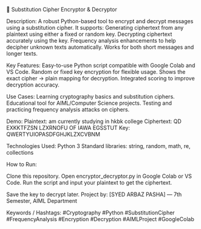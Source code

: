 🔐 Substitution Cipher Encryptor & Decryptor

Description:
A robust Python-based tool to encrypt and decrypt messages using a substitution cipher. It supports:
Generating ciphertext from any plaintext using either a fixed or random key.
Decrypting ciphertext accurately using the key.
Frequency analysis enhancements to help decipher unknown texts automatically.
Works for both short messages and longer texts.

Key Features:
Easy-to-use Python script compatible with Google Colab and VS Code.
Random or fixed key encryption for flexible usage.
Shows the exact cipher → plain mapping for decryption.
Integrated scoring to improve decryption accuracy.

Use Cases:
Learning cryptography basics and substitution ciphers.
Educational tool for AIML/Computer Science projects.
Testing and practicing frequency analysis attacks on ciphers.

Demo:
Plaintext: am currently studying in hkbk college
Ciphertext: QD EXKKTFZSN LZXRNOFU OF IAWA EGSSTUT
Key: QWERTYUIOPASDFGHJKLZXCVBNM

Technologies Used:
Python 3
Standard libraries: string, random, math, re, collections

How to Run:

Clone this repository.
Open encryptor_decryptor.py in Google Colab or VS Code.
Run the script and input your plaintext to get the ciphertext.

Save the key to decrypt later.
Project by: [SYED ARBAZ PASHA] — 7th Semester, AIML Department

Keywords / Hashtags:
#Cryptography #Python #SubstitutionCipher #FrequencyAnalysis #Encryption #Decryption #AIMLProject #GoogleColab
